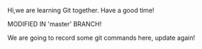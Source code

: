 Hi,we are learning Git together.
Have a good time!

MODIFIED IN 'master' BRANCH!

We are going to record some git commands here, update again!


